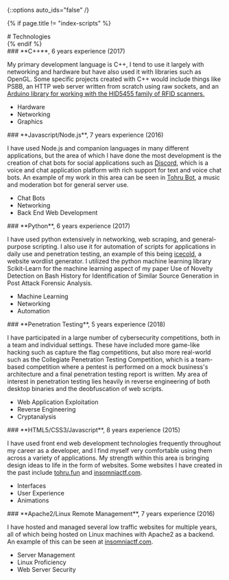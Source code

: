 {::options auto_ids="false" /}

{% if page.title != "index-scripts" %}
<div markdown="1">
# Technologies
</div>
{% endif %}

<div class="grid">
<div class="grid-item" markdown="1">
### **C++**, 6 years experience (2017)

My primary development language is C++, I tend to use it largely with networking and hardware but have also used it with libraries such as OpenGL. Some specific projects created with C++ would include things like PSBB, an HTTP web server written from scratch using raw sockets, and an [Arduino library for working with the HID5455 family of RFID scanners.](https://github.com/Shensd/HID5455-Arduino)

* Hardware
* Networking
* Graphics
</div>

<div class="grid-item" markdown="1">
### **Javascript/Node.js**, 7 years experience (2016)

I have used Node.js and companion languages in many different applications, but the area of which I have done the most development is the creation of chat bots for social applications such as [Discord](https://discord.gg/), which is a voice and chat application platform with rich support for text and voice chat bots. An example of my work in this area can be seen in [Tohru Bot](https://tohru.fun/), a music and moderation bot for general server use.

* Chat Bots
* Networking
* Back End Web Development
</div>

<div class="grid-item" markdown="1">
### **Python**, 6 years experience (2017)

I have used python extensively in networking, web scraping, and general-purpose scripting. I also use it for automation of scripts for applications in daily use and penetration testing, an example of this being [icecold](https://github.com/Shensd/icecold), a website wordlist generator. I utilized the python machine learning library Scikit-Learn for the machine learning aspect of my paper Use of Novelty Detection on Bash History for Identification of Similar Source Generation in Post Attack Forensic Analysis.

* Machine Learning
* Networking
* Automation
</div>

<div class="grid-item" markdown="1">
### **Penetration Testing**, 5 years experience (2018)

I have participated in a large number of cybersecurity competitions, both in a team and individual settings. These have included more game-like hacking such as capture the flag competitions, but also more real-world such as the Collegiate Penetration Testing Competition, which is a team-based competition where a pentest is performed on a mock business's architecture and a final penetration testing report is written. My area of interest in penetration testing lies heavily in reverse engineering of both desktop binaries and the deobfuscation of web scripts.

* Web Application Exploitation
* Reverse Engineering
* Cryptanalysis
</div>

<div class="grid-item" markdown="1">
### **HTML5/CSS3/Javascript**, 8 years experience (2015)

I have used front end web development technologies frequently throughout my career as a developer, and I find myself very comfortable using them across a variety of applications. My strength within this area is bringing design ideas to life in the form of websites. Some websites I have created in the past include [tohru.fun](https://tohru.fun) and [insomniactf.com](https://insomniactf.com).

* Interfaces
* User Experience
* Animations
</div>

<div class="grid-item" markdown="1">
### **Apache2/Linux Remote Management**, 7 years experience (2016)

I have hosted and managed several low traffic websites for multiple years, all of which being hosted on Linux machines with Apache2 as a backend. An example of this can be seen at [insomniactf.com](https://insomniactf.com).

* Server Management
* Linux Proficiency
* Web Server Security
</div>
</div>
